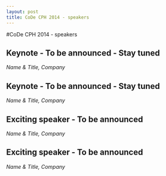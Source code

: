 ```yaml
---
layout: post
title: CoDe CPH 2014 - speakers
---
```

#CoDe CPH 2014 - speakers


<h2> Keynote - To be announced - Stay tuned</h2>

_Name &amp; Title, Company_




<h2> Keynote - To be announced - Stay tuned</h2>

_Name &amp; Title, Company_



<h2> Exciting speaker - To be announced </h2>

_Name &amp; Title, Company_


<h2> Exciting speaker - To be announced</h2>

_Name &amp; Title, Company_



